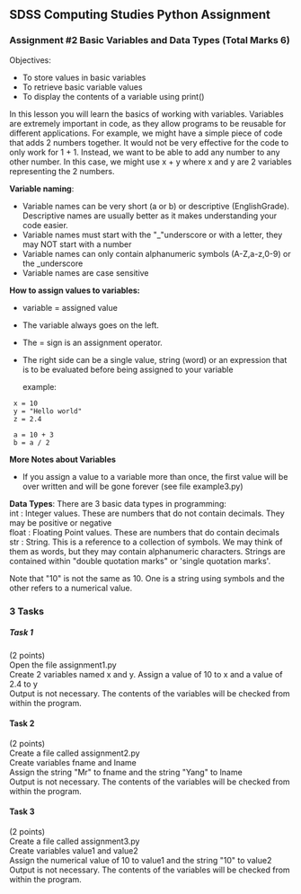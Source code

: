 ## SDSS Computing Studies Python Assignment
### Assignment #2 Basic Variables and Data Types (Total Marks 6)

Objectives:
* To store values in basic variables
* To retrieve basic variable values
* To display the contents of a variable using print()

In this lesson you will learn the basics of working with variables. Variables are extremely important in code, as they allow programs to be reusable for different applications.  For example, we might have a simple piece of code that adds 2 numbers together.  It would not be very effective for the code to only work for 1 + 1.  Instead, we want to be able to add any number to any other number.  In this case, we might use x + y where x and y are 2 variables representing the 2 numbers.  

**Variable naming**:
* Variable names can be very short (a or b) or descriptive (EnglishGrade). Descriptive names are usually better as it makes understanding your code easier.
* Variable names must start with the "\_"underscore or with a letter, they may NOT start with a number
* Variable names can only contain alphanumeric symbols (A-Z,a-z,0-9) or the \_underscore
* Variable names are case sensitive

**How to assign values to variables:**
* variable = assigned value
* The variable always goes on the left.
* The = sign is an assignment operator.
* The right side can be a single value, string (word) or an expression that is to be evaluated before being assigned to your variable
  
  example:
 ``` 
  x = 10
  y = "Hello world"
  z = 2.4
  
  a = 10 + 3
  b = a / 2
```
**More Notes about Variables**
* If you assign a value to a variable more than once, the first value will be over written and will be gone forever (see file example3.py)

**Data Types**:
There are 3 basic data types in programming:\
int   : Integer values.  These are numbers that do not contain decimals. They may be positive or negative  
float : Floating Point values. These are numbers that do contain decimals  
str   : String.  This is a reference to a collection of symbols.  We may think of them as words, but they may contain alphanumeric characters.  Strings are contained within "double quotation marks" or 'single quotation marks'.  

Note that "10" is not the same as 10.  One is a string using symbols and the other refers to a numerical value.  


### 3 Tasks

##### Task 1
(2 points)  
Open the file assignment1.py  
Create 2 variables named x and y.  Assign a value of 10 to x and a value of 2.4 to y  
Output is not necessary.  The contents of the variables will be checked from within the program.  

#### Task 2
(2 points)\
Create a file called assignment2.py  
Create variables fname and lname  
Assign the string "Mr" to fname and the string "Yang" to lname  
Output is not necessary.  The contents of the variables will be checked from within the program.  

#### Task 3
(2 points)  
Create a file called assignment3.py  
Create variables value1 and value2  
Assign the numerical value of 10 to value1 and the string "10" to value2  
Output is not necessary.  The contents of the variables will be checked from within the program.  
